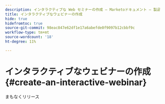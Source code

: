 ```yaml
---
description: インタラクティブな Web セミナーの作成 — Marketoドキュメント — 製品ドキュメント
title: インタラクティブなウェビナーの作成
hide: true
hidefromtoc: true
source-git-commit: 98eac847e62df1e17a6abefde0f9097b12cbbf9c
workflow-type: tm+mt
source-wordcount: '18'
ht-degree: 11%

---
```


# インタラクティブなウェビナーの作成 {#create-an-interactive-webinar}

まもなくリリース
